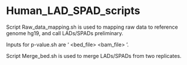 # Human_LAD_SPAD_scripts

Script Raw_data_mapping.sh is used to mapping raw data to reference genome hg19, and call LADs/SPADs preliminary.

Inputs for p-value.sh are ‘ <path to bed file> <bed_file> <bam_file> <number of mapped reads>’.


Script Merge_bed.sh is used to merge LADs/SPADs  from two replicates.
